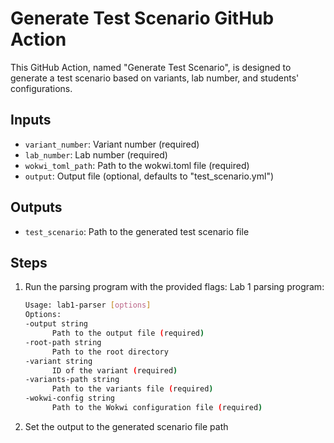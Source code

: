 # Generate Test Scenario GitHub Action

 This GitHub Action, named "Generate Test Scenario", is designed to generate a test scenario based on variants, lab number, and students' configurations.

## Inputs

- `variant_number`: Variant number (required)
- `lab_number`: Lab number (required)
- `wokwi_toml_path`: Path to the wokwi.toml file (required)
- `output`: Output file (optional, defaults to "test_scenario.yml")

## Outputs

- `test_scenario`: Path to the generated test scenario file

## Steps

1. Run the parsing program with the provided flags:
   Lab 1 parsing program:
   ```sh
   Usage: lab1-parser [options]
   Options:
   -output string
         Path to the output file (required)
   -root-path string
         Path to the root directory
   -variant string
         ID of the variant (required)
   -variants-path string
         Path to the variants file (required)
   -wokwi-config string
         Path to the Wokwi configuration file (required)
   ```

2. Set the output to the generated scenario file path

